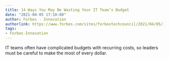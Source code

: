 ```yaml
---
title: 14 Ways You May Be Wasting Your IT Team’s Budget
date: "2021-04-05 17:10:00"
author: Forbes - Innovation
authorlink: https://www.forbes.com/sites/forbestechcouncil/2021/04/05/14-ways-you-may-be-wasting-your-it-teams-budget/
tags:
- Forbes-Innovation
---
```

IT teams often have complicated budgets with recurring costs, so leaders must be careful to make the most of every dollar.
